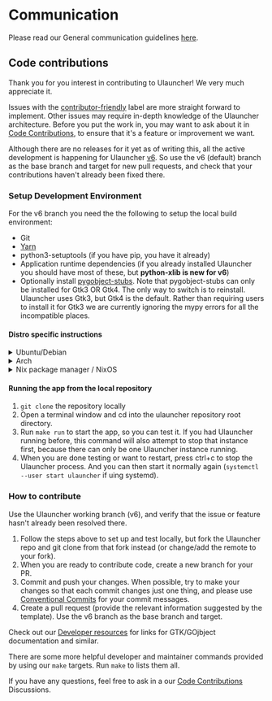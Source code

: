# Communication

Please read our General communication guidelines [here](CODE_OF_CONDUCT.md#General_communication_guidelines).

## Code contributions

Thank you for you interest in contributing to Ulauncher! We very much appreciate it.

Issues with the [contributor-friendly](https://github.com/Ulauncher/Ulauncher/labels/contributor-friendly) label are more straight forward to implement. Other issues may require in-depth knowledge of the Ulauncher architecture. Before you put the work in, you may want to ask about it in [Code Contributions](https://github.com/Ulauncher/Ulauncher/discussions/categories/code-contributions), to ensure that it's a feature or improvement we want.

Although there are no releases for it yet as of writing this, all the active development is happening for Ulauncher [v6](https://github.com/Ulauncher/Ulauncher/milestone/7). So use the v6 (default) branch as the base branch and target for new pull requests, and check that your contributions haven't already been fixed there.

### Setup Development Environment

For the v6 branch you need the the following to setup the local build environment:

* Git
* [Yarn](https://classic.yarnpkg.com/en/docs/install)
* python3-setuptools (if you have pip, you have it already)
* Application runtime dependencies (if you already installed Ulauncher you should have most of these, but **python-xlib is new for v6**)
* Optionally install [pygobject-stubs](https://github.com/pygobject/pygobject-stubs). Note that pygobject-stubs can only be installed for Gtk3 OR Gtk4. The only way to switch is to reinstall. Ulauncher uses Gtk3, but Gtk4 is the default. Rather than requiring users to install it for Gtk3 we are currently ignoring the mypy errors for all the incompatible places.

#### Distro specific instructions

<details>
  <summary>Ubuntu/Debian</summary>

  Install the development dependencies:

  ```sh
  sudo apt update && sudo apt install git bash make sed yarnpkg python3-setuptools debhelper dh-python
  ```

  Install the Python testing packages (read about the `PIP_BREAK_SYSTEM_PACKAGES` flag [here](https://peps.python.org/pep-0668/)):

  ```sh
  PYGOBJECT_STUB_CONFIG=Gtk3,Gdk3,Soup2 PIP_BREAK_SYSTEM_PACKAGES=1 pip3 install -r requirements.txt
  ```

  If you don't have Ulauncher installed already, install the runtime dependencies as well (requires universe repo):

  ```sh
  sudo add-apt-repository universe
  sudo apt install python3-{all,gi,gi-cairo,xlib} gobject-introspection \
    gir1.2-{glib-2.0,gtk-3.0,webkit2-4.0,gtklayershell-0.1}
  ```

</details>

<details>
  <summary>Arch</summary>

  First, install your system updates:

  ```sh
  sudo pacman -Syu
  ```

  Install the development and testing dependencies:

  ```sh
  sudo pacman -Syu --needed git bash make sed yarn mypy ruff typos python-{build,black,pytest,pytest-mock,setuptools}
  ```

  To get types from pygobject, you need [pygobject-stubs](https://github.com/pygobject/pygobject-stubs) for GTK3. There is a AUR package for this, but it's only for GTK4, so the pip install is recommended (read about the `PIP_BREAK_SYSTEM_PACKAGES` flag [here](https://peps.python.org/pep-0668/)):

  ```sh
  PYGOBJECT_STUB_CONFIG=Gtk3,Gdk3,Soup2 PIP_BREAK_SYSTEM_PACKAGES=1 pip install --no-cache-dir pygobject-stubs
  ```

  If you don't have Ulauncher installed already, install the runtime dependencies as well:

  ```sh
  sudo pacman -Syu --needed gtk3 webkit2gtk-4.1 gtk-layer-shell python-{cairo,gobject,xlib}
  ```

</details>

<details>
  <summary>Nix package manager / NixOS</summary>

1. build your development interpreter with `make nix-build-dev`
2. use the development interpreter (`./nix/dev/bin/python`) by either of:
   * pointing your favorite IDE to use it, make sure it adds repository root to `PYTHONPATH`,
   * using it directly from repository root (otherwise you will use the version of code built with environment),
3. rebuild the interpreter when project dependencies change,

Alternatively you can run the current code directly `make nix-run ARGS="<arg1> <arg2...>"`, without any IDE completion.

Jetbrains IDEs will have trouble discovering GTK objects (`from gi.repository import ...` are underlined red).
You will need to instruct it to build stub files from binaries by:

1. placing your cursor over red-underlined import,
2. pressing `Alt+Enter` to invoke a dropdown menu with suggested fixes,
3. selecting `Generate stubs for binary module gi.repository.Gtk`

</details>

#### Running the app from the local repository

1. `git clone` the repository locally
1. Open a terminal window and cd into the ulauncher repository root directory.
1. Run `make run` to start the app, so you can test it. If you had Ulauncher running before, this command will also attempt to stop that instance first, because there can only be one Ulauncher instance running.
1. When you are done testing or want to restart, press ctrl+c to stop the Ulauncher process. And you can then start it normally again (`systemctl --user start ulauncher` if uing systemd).

### How to contribute

Use the Ulauncher working branch (v6), and verify that the issue or feature hasn't already been resolved there.

1. Follow the steps above to set up and test locally, but fork the Ulauncher repo and git clone from that fork instead (or change/add the remote to your fork).
1. When you are ready to contribute code, create a new branch for your PR.
1. Commit and push your changes. When possible, try to make your changes so that each commit changes just one thing, and please use [Conventional Commits](https://www.conventionalcommits.org/) for your commit messages.
1. Create a pull request (provide the relevant information suggested by the template). Use the v6 branch as the base branch and target.

Check out our [Developer resources](https://github.com/Ulauncher/Ulauncher/discussions/879) for links for GTK/GOjbject documentation and similar.

There are some more helpful developer and maintainer commands provided by using our `make` targets. Run `make` to lists them all.

If you have any questions, feel free to ask in a our [Code Contributions](https://github.com/Ulauncher/Ulauncher/discussions/categories/code-contributions) Discussions.
